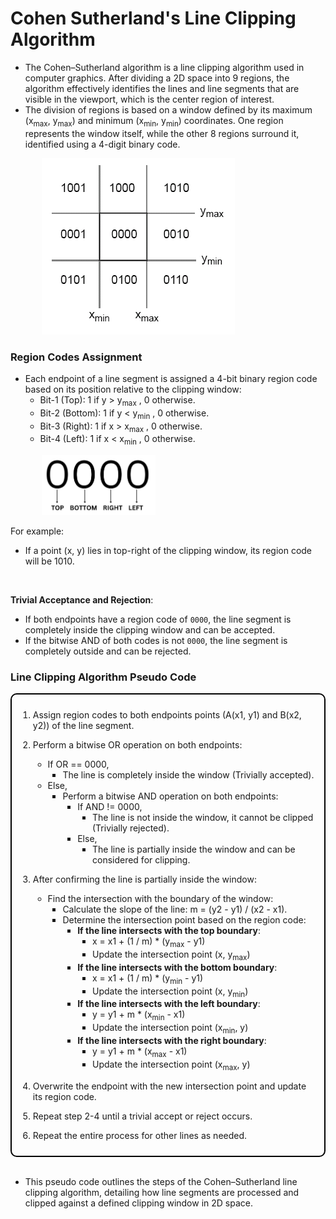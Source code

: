 # Cohen Sutherland's Line Clipping Algorithm 
* The Cohen–Sutherland algorithm is a line clipping algorithm used in computer graphics. After dividing a 2D space into 9 regions, the algorithm effectively identifies the lines and line segments that are visible in the viewport, which is the center region of interest.
* The division of regions is based on a window defined by its maximum (x<sub>max</sub>, y<sub>max</sub>) and minimum (x<sub>min</sub>, y<sub>min</sub>) coordinates. One region represents the window itself, while the other 8 regions surround it, identified using a 4-digit binary code.

<img src="./images/sub-parts.png" style="padding-left:50px" title="Clipping Window Regions">


### Region Codes Assignment

* Each endpoint of a line segment is assigned a 4-bit binary region code based on its position relative to the clipping window:
  * Bit-1 (Top): 1 if y > y<sub>max</sub> , 0 otherwise.
  * Bit-2 (Bottom): 1 if y < y<sub>min</sub> , 0 otherwise.
  * Bit-3 (Right): 1 if x > x<sub>max</sub> , 0 otherwise.
  * Bit-4 (Left): 1 if x < x<sub>min</sub> , 0 otherwise.
  
<img src="./images/TBRL.png" style="padding-left:50px; width:19vw; height:auto">

<style>
    @media screen and (max-width: 600px) {
        img {
            width: 80vw;
        }
    }
</style>

  For example:
  * If a point (x, y) lies in top-right of the clipping window, its region code will be 1010.

<br>

**Trivial Acceptance and Rejection**:
- If both endpoints have a region code of `0000`, the line segment is completely inside the clipping window and can be accepted.
- If the bitwise AND of both codes is not `0000`, the line segment is completely outside and can be rejected.


### Line Clipping Algorithm Pseudo Code

<div style="padding: 10px; border-radius: 10px; border: 2px solid black; width: fit-content;">

1. Assign region codes to both endpoints points (A(x1, y1) and B(x2, y2)) of the line segment.

2. Perform a bitwise OR operation on both endpoints:
   - If OR == 0000,
     - The line is completely inside the window (Trivially accepted).
   - Else,
     - Perform a bitwise AND operation on both endpoints:
       - If AND != 0000,
         - The line is not inside the window, it cannot be clipped (Trivially rejected).
       - Else,
         - The line is partially inside the window and can be considered for clipping.

3. After confirming the line is partially inside the window:
   - Find the intersection with the boundary of the window:
     - Calculate the slope of the line: m = (y2 - y1) / (x2 - x1).
     - Determine the intersection point based on the region code:<br>
       - **If the line intersects with the top boundary**:
         - x = x1 + (1 / m) * (y<sub>max</sub> - y1)
         - Update the intersection point (x, y<sub>max</sub>)
       - **If the line intersects with the bottom boundary**:
         - x = x1 + (1 / m) * (y<sub>min</sub> - y1)
         - Update the intersection point (x, y<sub>min</sub>)
       - **If the line intersects with the left boundary**:
         - y = y1 + m * (x<sub>min</sub> - x1)
         - Update the intersection point (x<sub>min</sub>, y)
       - **If the line intersects with the right boundary**:
         - y = y1 + m * (x<sub>max</sub> - x1)
         - Update the intersection point (x<sub>max</sub>, y)

         
4. Overwrite the endpoint with the new intersection point and update its region code.

5. Repeat step 2-4 until a trivial accept or reject occurs.

6. Repeat the entire process for other lines as needed.

</div>
<br>

* This pseudo code outlines the steps of the Cohen–Sutherland line clipping algorithm, detailing how line segments are processed and clipped against a defined clipping window in 2D space.
